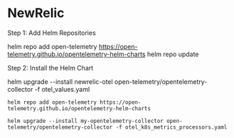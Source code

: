 # NewRelic


Step 1: Add Helm Repositories

helm repo add open-telemetry https://open-telemetry.github.io/opentelemetry-helm-charts
helm repo update


Step 2: Install the Helm Chart

helm upgrade --install newrelic-otel open-telemetry/opentelemetry-collector -f otel_values.yaml

    helm repo add open-telemetry https://open-telemetry.github.io/opentelemetry-helm-charts  

    helm upgrade --install my-opentelemetry-collector open-telemetry/opentelemetry-collector -f otel_k8s_metrics_processors.yaml

